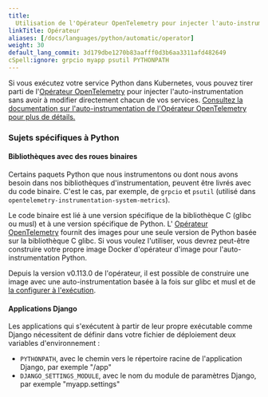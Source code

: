```yaml
---
title:
  Utilisation de l'Opérateur OpenTelemetry pour injecter l'auto-instrumentation
linkTitle: Opérateur
aliases: [/docs/languages/python/automatic/operator]
weight: 30
default_lang_commit: 3d179dbe1270b83aafff0d3b6aa3311afd482649
cSpell:ignore: grpcio myapp psutil PYTHONPATH
---
```


Si vous exécutez votre service Python dans Kubernetes, vous pouvez tirer parti
de
l'[Opérateur OpenTelemetry](https://github.com/open-telemetry/opentelemetry-operator)
pour injecter l'auto-instrumentation sans avoir à modifier directement chacun de
vos services.
[Consultez la documentation sur l'auto-instrumentation de l'Opérateur OpenTelemetry pour plus de détails.](/docs/platforms/kubernetes/operator/automatic/)

### Sujets spécifiques à Python

#### Bibliothèques avec des roues binaires

Certains paquets Python que nous instrumentons ou dont nous avons besoin dans
nos bibliothèques d'instrumentation, peuvent être livrés avec du code binaire.
C'est le cas, par exemple, de `grpcio` et `psutil` (utilisé dans
`opentelemetry-instrumentation-system-metrics`).

Le code binaire est lié à une version spécifique de la bibliothèque C (glibc ou
musl) et à une version spécifique de Python. L'
[Opérateur OpenTelemetry](https://github.com/open-telemetry/opentelemetry-operator)
fournit des images pour une seule version de Python basée sur la bibliothèque C
glibc. Si vous voulez l'utiliser, vous devrez peut-être construire votre propre
image Docker d'opérateur d'image pour l'auto-instrumentation Python.

Depuis la version v0.113.0 de l'opérateur, il est possible de construire une
image avec une auto-instrumentation basée à la fois sur glibc et musl et de
[la configurer à l'exécution](/docs/platforms/kubernetes/operator/automatic/#annotations-python-musl).

#### Applications Django

Les applications qui s'exécutent à partir de leur propre exécutable comme Django
nécessitent de définir dans votre fichier de déploiement deux variables
d'environnement :

- `PYTHONPATH`, avec le chemin vers le répertoire racine de l'application
  Django, par exemple "/app"
- `DJANGO_SETTINGS_MODULE`, avec le nom du module de paramètres Django, par
  exemple "myapp.settings"
